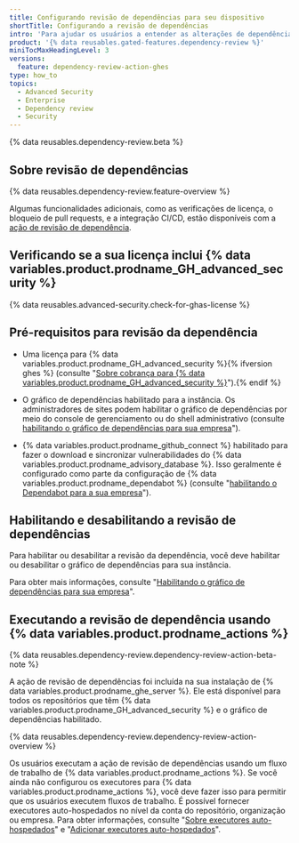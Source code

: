 ```yaml
---
title: Configurando revisão de dependências para seu dispositivo
shortTitle: Configurando a revisão de dependências
intro: 'Para ajudar os usuários a entender as alterações de dependências ao revisar pull requests, você pode habilitar, configurar e desabilitar a revisão de dependências para {% data variables.product.product_location %}.'
product: '{% data reusables.gated-features.dependency-review %}'
miniTocMaxHeadingLevel: 3
versions:
  feature: dependency-review-action-ghes
type: how_to
topics:
  - Advanced Security
  - Enterprise
  - Dependency review
  - Security
---
```


{% data reusables.dependency-review.beta %}

## Sobre revisão de dependências

{% data reusables.dependency-review.feature-overview %}

Algumas funcionalidades adicionais, como as verificações de licença, o bloqueio de pull requests, e a integração CI/CD, estão disponíveis com a [ação de revisão de dependência](https://github.com/actions/dependency-review-action).

## Verificando se a sua licença inclui {% data variables.product.prodname_GH_advanced_security %}

{% data reusables.advanced-security.check-for-ghas-license %}

## Pré-requisitos para revisão da dependência

- Uma licença para {% data variables.product.prodname_GH_advanced_security %}{% ifversion ghes %} (consulte "[Sobre cobrança para {% data variables.product.prodname_GH_advanced_security %}](/billing/managing-billing-for-github-advanced-security/about-billing-for-github-advanced-security)").{% endif %}

- O gráfico de dependências habilitado para a instância. Os administradores de sites podem habilitar o gráfico de dependências por meio do console de gerenciamento ou do shell administrativo (consulte [habilitando o gráfico de dependências para sua empresa](/admin/code-security/managing-supply-chain-security-for-your-enterprise/enabling-the-dependency-graph-for-your-enterprise)").

- {% data variables.product.prodname_github_connect %} habilitado para fazer o download e sincronizar vulnerabilidades do {% data variables.product.prodname_advisory_database %}. Isso geralmente é configurado como parte da configuração de {% data variables.product.prodname_dependabot %} (consulte "[habilitando o Dependabot para a sua empresa](/admin/configuration/configuring-github-connect/enabling-dependabot-for-your-enterprise)").

## Habilitando e desabilitando a revisão de dependências

Para habilitar ou desabilitar a revisão da dependência, você deve habilitar ou desabilitar o gráfico de dependências para sua instância.

Para obter mais informações, consulte "[Habilitando o gráfico de dependências para sua empresa](/admin/code-security/managing-supply-chain-security-for-your-enterprise/enabling-the-dependency-graph-for-your-enterprise)".

## Executando a revisão de dependência usando {% data variables.product.prodname_actions %}

{% data reusables.dependency-review.dependency-review-action-beta-note %}

A ação de revisão de dependências foi incluída na sua instalação de {% data variables.product.prodname_ghe_server %}. Ele está disponível para todos os repositórios que têm {% data variables.product.prodname_GH_advanced_security %} e o gráfico de dependências habilitado.

{% data reusables.dependency-review.dependency-review-action-overview %}

Os usuários executam a ação de revisão de dependências usando um fluxo de trabalho de {% data variables.product.prodname_actions %}. Se você ainda não configurou os executores para {% data variables.product.prodname_actions %}, você deve fazer isso para permitir que os usuários executem fluxos de trabalho. É possível fornecer executores auto-hospedados no nível da conta do repositório, organização ou empresa. Para obter informações, consulte "[Sobre executores auto-hospedados](/actions/hosting-your-own-runners/about-self-hosted-runners)" e "[Adicionar executores auto-hospedados](/actions/hosting-your-own-runners/adding-self-hosted-runners)".

